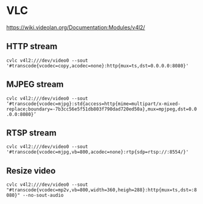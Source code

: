 # VLC

https://wiki.videolan.org/Documentation:Modules/v4l2/

## HTTP stream

`cvlc v4l2:///dev/video0 --sout '#transcode{vcodec=copy,acodec=none}:http{mux=ts,dst=0.0.0.0:8080}'`

## MJPEG stream

`cvlc v4l2:///dev/video0 --sout ‘#transcode{vcodec=mjpg}:std{access=http{mime=multipart/x-mixed-replace;boundary=-7b3cc56e5f51db803f790dad720ed50a},mux=mpjpeg,dst=0.0.0.0:8080}’`

## RTSP stream

`cvlc v4l2:///dev/video0 --sout '#transcode{vcodec=mjpg,vb=800,acodec=none}:rtp{sdp=rtsp://:8554/}'`

## Resize video

`cvlc v4l2:///dev/video0 --sout "#transcode{vcodec=mp2v,vb=800,width=360,heigh=288}:http{mux=ts,dst=:8080}" --no-sout-audio`
